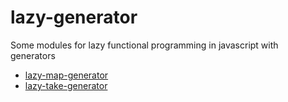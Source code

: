 
# lazy-generator

Some modules for lazy functional programming in javascript with generators

* [lazy-map-generator](https://github.com/jb55/lazy-map-generator)
* [lazy-take-generator](https://github.com/jb55/lazy-map-generator)

